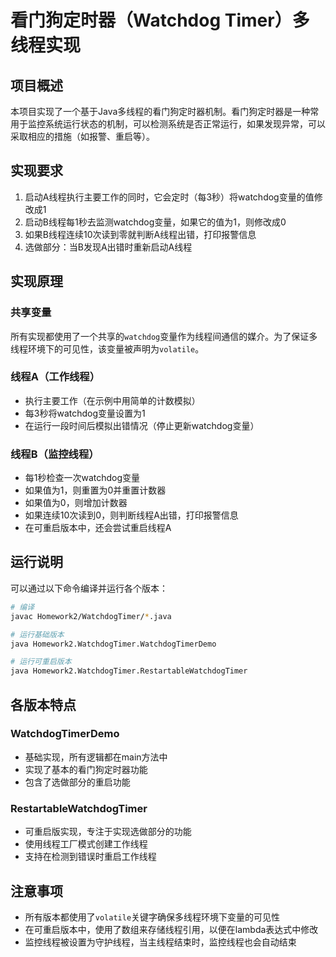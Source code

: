 # 看门狗定时器（Watchdog Timer）多线程实现

## 项目概述

本项目实现了一个基于Java多线程的看门狗定时器机制。看门狗定时器是一种常用于监控系统运行状态的机制，可以检测系统是否正常运行，如果发现异常，可以采取相应的措施（如报警、重启等）。

## 实现要求

1. 启动A线程执行主要工作的同时，它会定时（每3秒）将watchdog变量的值修改成1
2. 启动B线程每1秒去监测watchdog变量，如果它的值为1，则修改成0
3. 如果B线程连续10次读到零就判断A线程出错，打印报警信息
4. 选做部分：当B发现A出错时重新启动A线程

## 实现原理

### 共享变量

所有实现都使用了一个共享的`watchdog`变量作为线程间通信的媒介。为了保证多线程环境下的可见性，该变量被声明为`volatile`。

### 线程A（工作线程）

- 执行主要工作（在示例中用简单的计数模拟）
- 每3秒将watchdog变量设置为1
- 在运行一段时间后模拟出错情况（停止更新watchdog变量）

### 线程B（监控线程）

- 每1秒检查一次watchdog变量
- 如果值为1，则重置为0并重置计数器
- 如果值为0，则增加计数器
- 如果连续10次读到0，则判断线程A出错，打印报警信息
- 在可重启版本中，还会尝试重启线程A

## 运行说明

可以通过以下命令编译并运行各个版本：

```bash
# 编译
javac Homework2/WatchdogTimer/*.java

# 运行基础版本
java Homework2.WatchdogTimer.WatchdogTimerDemo

# 运行可重启版本
java Homework2.WatchdogTimer.RestartableWatchdogTimer
```

## 各版本特点

### WatchdogTimerDemo

- 基础实现，所有逻辑都在main方法中
- 实现了基本的看门狗定时器功能
- 包含了选做部分的重启功能

### RestartableWatchdogTimer

- 可重启版实现，专注于实现选做部分的功能
- 使用线程工厂模式创建工作线程
- 支持在检测到错误时重启工作线程

## 注意事项

- 所有版本都使用了`volatile`关键字确保多线程环境下变量的可见性
- 在可重启版本中，使用了数组来存储线程引用，以便在lambda表达式中修改
- 监控线程被设置为守护线程，当主线程结束时，监控线程也会自动结束 
